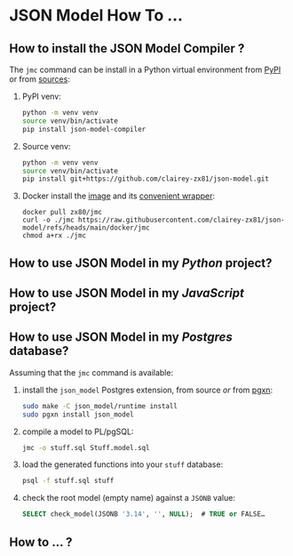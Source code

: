 # JSON Model How To …

## How to install the JSON Model Compiler ?

The `jmc` command can be install in a Python virtual environment from
[PyPI](https://pypi.org/project/json-model-compiler/) or from
[sources](https://github.com/clairey-zx81/json-model):

1. PyPI venv:

   ```sh
   python -m venv venv
   source venv/bin/activate
   pip install json-model-compiler
   ```

2. Source venv:

   ```sh
   python -m venv venv
   source venv/bin/activate
   pip install git+https://github.com/clairey-zx81/json-model.git
   ```

3. Docker install the [image](https://hub.docker.com/r/zx80/jmc) and its
   [convenient wrapper](https://github.com/clairey-zx81/json-model/blob/main/docker/jmc):

   ```
   docker pull zx80/jmc
   curl -o ./jmc https://raw.githubusercontent.com/clairey-zx81/json-model/refs/heads/main/docker/jmc
   chmod a+rx ./jmc
   ```

## How to use JSON Model in my _Python_ project?

## How to use JSON Model in my _JavaScript_ project?

## How to use JSON Model in my _Postgres_ database?

Assuming that the `jmc` command is available:

1. install the `json_model` Postgres extension, from source _or_
   from [pgxn](https://pgxn.org/dist/json_model/):

   ```sh
   sudo make -C json_model/runtime install
   sudo pgxn install json_model
   ```

2. compile a model to PL/pgSQL:

   ```sh
   jmc -o stuff.sql Stuff.model.sql
   ```

3. load the generated functions into your `stuff` database:

   ```sh
   psql -f stuff.sql stuff
   ```

4. check the root model (empty name) against a `JSONB` value:

   ```sql
   SELECT check_model(JSONB '3.14', '', NULL);  # TRUE or FALSE…
   ```

## How to … ?


